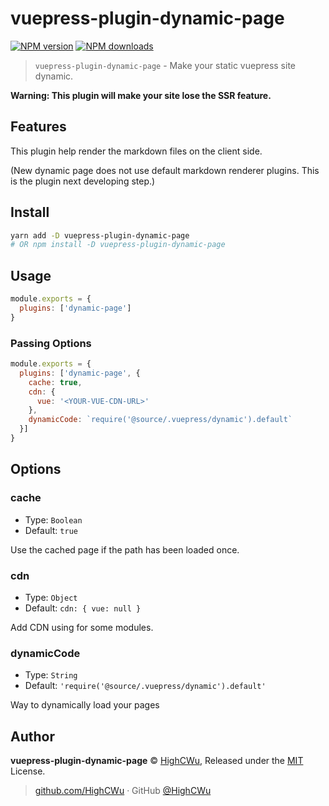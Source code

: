 # vuepress-plugin-dynamic-page

[![NPM version](https://badgen.net/npm/v/vuepress-plugin-dynamic-page)](https://npmjs.com/package/vuepress-plugin-dynamic-page) [![NPM downloads](https://badgen.net/npm/dm/vuepress-plugin-dynamic-page)](https://npmjs.com/package/vuepress-plugin-dynamic-page)


> `vuepress-plugin-dynamic-page` - Make your static vuepress site dynamic.

**Warning: This plugin will make your site lose the SSR feature.**

## Features

This plugin help render the markdown files on the client side.

(New dynamic page does not use default markdown renderer plugins. This is the plugin next developing step.)

## Install

```bash
yarn add -D vuepress-plugin-dynamic-page
# OR npm install -D vuepress-plugin-dynamic-page
```

## Usage

```javascript
module.exports = {
  plugins: ['dynamic-page']
}
```

### Passing Options

```javascript
module.exports = {
  plugins: ['dynamic-page', {
    cache: true,
    cdn: {
      vue: '<YOUR-VUE-CDN-URL>'
    },
    dynamicCode: `require('@source/.vuepress/dynamic').default`
  }]
}
```

## Options

### cache

- Type: `Boolean`
- Default: `true`

Use the cached page if the path has been loaded once. 

### cdn

- Type: `Object`
- Default: `cdn: {
      vue: null
    }`

Add CDN using for some modules.

### dynamicCode

- Type: `String`
- Default: `'require('@source/.vuepress/dynamic').default'`

Way to dynamically load your pages

## Author

**vuepress-plugin-dynamic-page** © [HighCWu](https://github.com/HighCWu), Released under the [MIT](./LICENSE) License.<br>

> [github.com/HighCWu](https://github.com/HighCWu) · GitHub [@HighCWu](https://github.com/HighCWu) 

